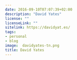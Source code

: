 ```yaml
---
date: 2016-09-10T07:07:39+02:00
description: "David Yates"
license: ""
licenseLink: ""
sitelink: https://davidyat.es/
tags:
- personal
- blog
image:  davidyates-tn.png
title: David Yates
---
```


